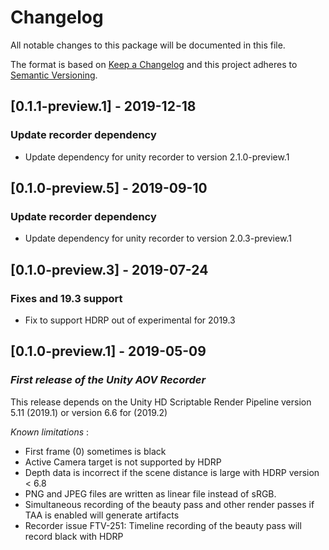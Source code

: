 # Changelog
All notable changes to this package will be documented in this file.

The format is based on [Keep a Changelog](http://keepachangelog.com/en/1.0.0/)
and this project adheres to [Semantic Versioning](http://semver.org/spec/v2.0.0.html).

## [0.1.1-preview.1] - 2019-12-18
### Update recorder dependency
- Update dependency for unity recorder to version 2.1.0-preview.1

## [0.1.0-preview.5] - 2019-09-10
### Update recorder dependency
- Update dependency for unity recorder to version 2.0.3-preview.1

## [0.1.0-preview.3] - 2019-07-24
### Fixes and 19.3 support
- Fix to support HDRP out of experimental for 2019.3

## [0.1.0-preview.1] - 2019-05-09
### *First release of the Unity AOV Recorder*

This release depends on the Unity HD Scriptable Render Pipeline version 5.11 (2019.1) or version 6.6 for (2019.2)

*Known limitations* :
- First frame (0) sometimes is black 
- Active Camera target is not supported by HDRP
- Depth data is incorrect if the scene distance is large with HDRP version < 6.8
- PNG and JPEG files are written as linear file instead of sRGB.
- Simultaneous recording of the beauty pass and other render passes if TAA is enabled will generate artifacts 
- Recorder issue FTV-251: Timeline recording of the beauty pass will record black with HDRP
